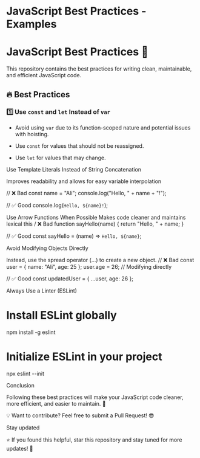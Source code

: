 # JavaScript Best Practices - Examples  

# JavaScript Best Practices 🚀

This repository contains the best practices for writing clean, maintainable, and efficient JavaScript code.

## 🔥 Best Practices

### 1️⃣ Use `const` and `let` Instead of `var`

- Avoid using `var` due to its function-scoped nature and potential issues with hoisting.
  
- Use `const` for values that should not be reassigned.
  
- Use `let` for values that may change.

 Use Template Literals Instead of String Concatenation
 
 Improves readability and allows for easy variable interpolation
 
 // ❌ Bad
const name = "Ali";
console.log("Hello, " + name + "!");

// ✅ Good
console.log(`Hello, ${name}!`);


Use Arrow Functions When Possible
Makes code cleaner and maintains lexical this
/ ❌ Bad
function sayHello(name) {
  return "Hello, " + name;
}

// ✅ Good
const sayHello = (name) => `Hello, ${name}`;

Avoid Modifying Objects Directly

Instead, use the spread operator (...) to create a new object.
// ❌ Bad
const user = { name: "Ali", age: 25 };
user.age = 26; // Modifying directly

// ✅ Good
const updatedUser = { ...user, age: 26 };

Always Use a Linter (ESLint)

# Install ESLint globally
npm install -g eslint

# Initialize ESLint in your project
npx eslint --init

Conclusion

Following these best practices will make your JavaScript code cleaner, more efficient, and easier to maintain. 🚀

💡 Want to contribute? Feel free to submit a Pull Request! 😎

Stay updated

⭐ If you found this helpful, star this repository and stay tuned for more updates! 🚀
